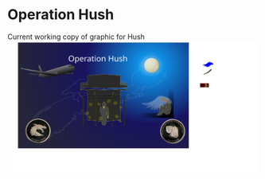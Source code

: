 # Operation Hush
Current working copy of graphic for Hush
![Operation Hush - Current SVG](./Hush.svg)
